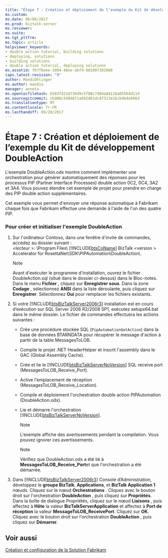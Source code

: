 ```yaml
---
title: "Étape 7 : Création et déploiement de l’exemple du Kit de développement DoubleAction | Documents Microsoft"
ms.custom: 
ms.date: 06/08/2017
ms.prod: biztalk-server
ms.reviewer: 
ms.suite: 
ms.tgt_pltfrm: 
ms.topic: article
helpviewer_keywords:
- double action tutorial, building solutions
- deploying, solutions
- building solutions
- double action tutorial, deploying solutions
ms.assetid: f67f8aee-1004-48ee-a6fd-881097382888
caps.latest.revision: "9"
author: MandiOhlinger
ms.author: mandia
manager: anneta
ms.openlocfilehash: b503f423d736d9c5f08c7d04a84110a85564d11d
ms.sourcegitcommit: cb908c540d8f1a692d01dc8f313e16cb4b4e696d
ms.translationtype: MT
ms.contentlocale: fr-FR
ms.lasthandoff: 09/20/2017
---
```

# <a name="step-7-building-and-deploying-the-doubleaction-sdk-sample"></a>Étape 7 : Création et déploiement de l’exemple du Kit de développement DoubleAction
L'exemple DoubleAction.odx montre comment implémenter une orchestration pour générer automatiquement des réponses pour les processus PIP (Partner Interface Processes) double action 0C2, 0C4, 3A2 et 3A4. Vous pouvez étendre cet exemple de projet pour prendre en charge des PIP double action supplémentaires.  
  
 Cet exemple vous permet d'envoyer une réponse automatique à Fabrikam chaque fois que Fabrikam effectue une demande à l'aide de l'un des quatre PIP.  
  
### <a name="to-build-and-initialize-the-doubleaction-sample"></a>Pour créer et initialiser l'exemple DoubleAction  
  
1.  Sur l'ordinateur Contoso, dans une fenêtre d'invite de commandes, accédez au dossier suivant :   
    *\<lecteur >*: \Program Files\\ [!INCLUDE[btsCoName](../../includes/btsconame-md.md)] BizTalk \<version > Accelerator for RosettaNet\SDK\PIPAutomation\DoubleAction\\.  
  
    > [!NOTE]
    >  Avant d'exécuter le programme d'installation, ouvrez le fichier DoubleAction.sql (situé dans le dossier ci-dessus) dans le Bloc-notes. Dans le menu **Fichier** , cliquez sur **Enregistrer sous**. Dans la zone **Codage** , sélectionnez **ANSI** dans la liste déroulante, puis cliquez sur **Enregistrer**. Sélectionnez **Oui** pour remplacer les fichiers existants.  
  
2.  Si votre [!INCLUDE[btsBizTalkServer2006r3](../../includes/btsbiztalkserver2006r3-md.md)] installation est en cours d’exécution sur SQL Server 2008 R2/2008 SP1, exécutez setupx64.bat dans le même dossier. Le fichier de commandes effectuera les actions suivantes :  
  
    -   Crée une procédure stockée SQL (`PipAutomationGetAction`) dans la base de données BTARNDATA pour récupérer le message d'action à partir de la table MessagesToLOB.  
  
    -   Compile le projet .NET HeaderHelper et inscrit l'assembly dans le GAC (Global Assembly Cache).  
  
    -   Crée et lie le [!INCLUDE[btsBizTalkServerNoVersion](../../includes/btsbiztalkservernoversion-md.md)] SQL receive port (MessagesToLOB_Receive_Port).  
  
    -   Active l'emplacement de réception (MessagesToLOB_Receive_Location).  
  
    -   Compile et déploiement l'orchestration double action PIPAutomation (DoubleAction.odx).  
  
    -   Lie et démarre l'orchestration [!INCLUDE[btsBizTalkServerNoVersion](../../includes/btsbiztalkservernoversion-md.md)].  
  
        > [!NOTE]
        >  L'exemple affiche des avertissements pendant la compilation. Vous pouvez ignorer ces avertissements.  
  
        > [!NOTE]
        >  Vérifiez que DoubleAction.odx a été lié à **MessagesToLOB_Receive_Port**et que l'orchestration a été démarrée.  
  
3.  Dans [!INCLUDE[btsBizTalkServer2006r3](../../includes/btsbiztalkserver2006r3-md.md)] Console d’Administration, développez le **groupe BizTalk**, **Applications**, et **BizTalk Application 1** nœuds. Cliquez sur le nœud **Orchestrations** . Cliquez avec le bouton droit sur l'orchestration **DoubleAction** , puis cliquez sur **Propriétés**. Dans la boîte de dialogue Propriétés, cliquez sur le nœud **Liaisons** , puis affectez à **Hôte** la valeur **BizTalkServerApplication** et affectez à **Port de réception** la valeur **MessageToLOB_ReceivePort**. Cliquez sur **OK**. Cliquez avec le bouton droit sur l'orchestration **DoubleAction** , puis cliquez sur **Démarrer**.  
  
## <a name="see-also"></a>Voir aussi  
 [Création et configuration de la Solution Fabrikam](../../adapters-and-accelerators/accelerator-rosettanet/creating-and-configuring-the-fabrikam-solution.md)